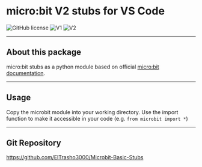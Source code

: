 # micro:bit V2 stubs for VS Code
![GitHub license](https://img.shields.io/badge/license-MIT-red.svg)
![V1](https://img.shields.io/badge/micro:bit-V1-green)
![V2](https://img.shields.io/badge/micro:bit-V2-blue)

---

## About this package
micro:bit stubs as a python module based on official [micro:bit documentation](https://microbit-micropython.readthedocs.io/en/v2-docs/).

---

## Usage
Copy the microbit module into your working directory. Use the import<br>
function to make it accessible in your code (e.g. `from microbit import *`)

---

## Git Repository
https://github.com/ElTrasho3000/Microbit-Basic-Stubs
